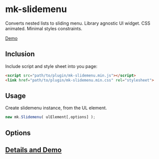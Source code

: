 mk-slidemenu
===============

Converts nested lists to sliding menu. Library agnostic UI widget. CSS animated. Minimal styles constraints.

[Demo](http://mkant.ru/mink-js/mk-slidemenu)

Inclusion
------------

Include script and style sheet into you page:
```HTML
<script src="path/to/plugin/mk-slidemenu.min.js"></script>
<link href="path/to/plugin/mk-slidemenu.min.css" rel="stylesheet">
```

Usage
-----------

Create slidemenu instance, from the UL element.
```JavaScript
new mk.Slidemenu( ulElement[,options] );
```

Options
------------



[Details and Demo](http://mkant.ru/mink-js/mk-slidemenu)
--------------------------------------------------------